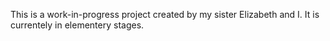 This is a work-in-progress project created by my sister Elizabeth and I. It is currentely in elementery stages.
